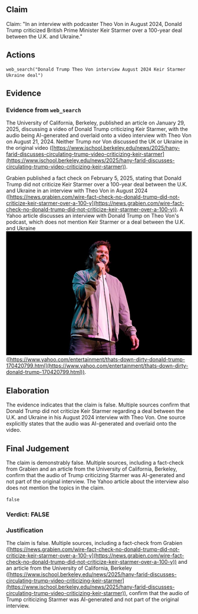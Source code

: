 ## Claim
Claim: "In an interview with podcaster Theo Von in August 2024, Donald Trump criticized British Prime Minister Keir Starmer over a 100-year deal between the U.K. and Ukraine."

## Actions
```
web_search("Donald Trump Theo Von interview August 2024 Keir Starmer Ukraine deal")
```

## Evidence
### Evidence from `web_search`
The University of California, Berkeley, published an article on January 29, 2025, discussing a video of Donald Trump criticizing Keir Starmer, with the audio being AI-generated and overlaid onto a video interview with Theo Von on August 21, 2024. Neither Trump nor Von discussed the UK or Ukraine in the original video ([https://www.ischool.berkeley.edu/news/2025/hany-farid-discusses-circulating-trump-video-criticizing-keir-starmer](https://www.ischool.berkeley.edu/news/2025/hany-farid-discusses-circulating-trump-video-criticizing-keir-starmer)).

Grabien published a fact check on February 5, 2025, stating that Donald Trump did not criticize Keir Starmer over a 100-year deal between the U.K. and Ukraine in an interview with Theo Von in August 2024 ([https://news.grabien.com/wire-fact-check-no-donald-trump-did-not-criticize-keir-starmer-over-a-100-y](https://news.grabien.com/wire-fact-check-no-donald-trump-did-not-criticize-keir-starmer-over-a-100-y)). A Yahoo article discusses an interview with Donald Trump on Theo Von's podcast, which does not mention Keir Starmer or a deal between the U.K. and Ukraine ![image 1220](media/2025-08-06_18-35-1754505335-902827.jpg) ([https://www.yahoo.com/entertainment/thats-down-dirty-donald-trump-170420799.html](https://www.yahoo.com/entertainment/thats-down-dirty-donald-trump-170420799.html)).


## Elaboration
The evidence indicates that the claim is false. Multiple sources confirm that Donald Trump did not criticize Keir Starmer regarding a deal between the U.K. and Ukraine in his August 2024 interview with Theo Von. One source explicitly states that the audio was AI-generated and overlaid onto the video.


## Final Judgement
The claim is demonstrably false. Multiple sources, including a fact-check from Grabien and an article from the University of California, Berkeley, confirm that the audio of Trump criticizing Starmer was AI-generated and not part of the original interview. The Yahoo article about the interview also does not mention the topics in the claim.

`false`

### Verdict: FALSE

### Justification
The claim is false. Multiple sources, including a fact-check from Grabien ([https://news.grabien.com/wire-fact-check-no-donald-trump-did-not-criticize-keir-starmer-over-a-100-y](https://news.grabien.com/wire-fact-check-no-donald-trump-did-not-criticize-keir-starmer-over-a-100-y)) and an article from the University of California, Berkeley ([https://www.ischool.berkeley.edu/news/2025/hany-farid-discusses-circulating-trump-video-criticizing-keir-starmer](https://www.ischool.berkeley.edu/news/2025/hany-farid-discusses-circulating-trump-video-criticizing-keir-starmer)), confirm that the audio of Trump criticizing Starmer was AI-generated and not part of the original interview.
